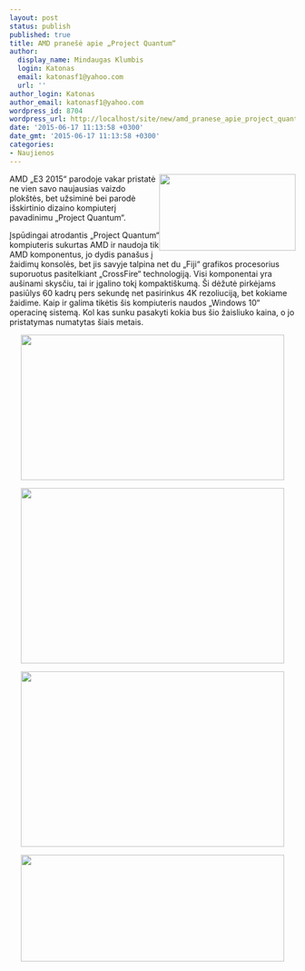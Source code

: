 ```yaml
---
layout: post
status: publish
published: true
title: AMD pranešė apie „Project Quantum“
author:
  display_name: Mindaugas Klumbis
  login: Katonas
  email: katonasf1@yahoo.com
  url: ''
author_login: Katonas
author_email: katonasf1@yahoo.com
wordpress_id: 8704
wordpress_url: http://localhost/site/new/amd_pranese_apie_project_quantum/
date: '2015-06-17 11:13:58 +0300'
date_gmt: '2015-06-17 11:13:58 +0300'
categories:
- Naujienos
---
```

<p>
	<a href="http://technews.lt/userfiles/AMD-Project-Quantum-ith-Dual-Fiji-GPU-635x357.png"><img alt="" src="http://technews.lt/userfiles/AMD-Project-Quantum-ith-Dual-Fiji-GPU-635x357.png" style="width: 240px; height: 135px; float: right;" /></a>AMD &bdquo;E3 2015&ldquo; parodoje vakar pristatė ne vien savo naujausias vaizdo plok&scaron;tės, bet užsiminė bei parodė i&scaron;skirtinio dizaino kompiuterį pavadinimu &bdquo;Project Quantum&ldquo;.</p>
<p>
	Įspūdingai atrodantis &bdquo;Project Quantum&ldquo; kompiuteris sukurtas AMD ir naudoja tik AMD komponentus, jo dydis pana&scaron;us į žaidimų konsolės, bet jis savyje talpina net du &bdquo;Fiji&ldquo; grafikos procesorius suporuotus pasitelkiant &bdquo;CrossFire&ldquo; technologiją. Visi komponentai yra au&scaron;inami skysčiu, tai ir įgalino tokį kompakti&scaron;kumą. &Scaron;i dėžutė pirkėjams pasiūlys 60 kadrų pers sekundę net pasirinkus 4K rezoliuciją, bet kokiame žaidime. Kaip ir galima tikėtis &scaron;is kompiuteris naudos &bdquo;Windows 10&ldquo; operacinę sistemą. Kol kas sunku pasakyti kokia bus &scaron;io žaisliuko kaina, o jo pristatymas numatytas &scaron;iais metais.</p>
<p style="text-align: center;">
	<a href="http://technews.lt/userfiles/AMD Project Quantum PSU.jpg"><img alt="" src="http://technews.lt/userfiles/AMD Project Quantum PSU.jpg" style="width: 464px; height: 256px;" /></a></p>
<p style="text-align: center;">
	<a href="http://technews.lt/userfiles/AMD-Project-Quantum-with-Dual-Fiji-635x423.jpg"><img alt="" src="http://technews.lt/userfiles/AMD-Project-Quantum-with-Dual-Fiji-635x423.jpg" style="width: 464px; height: 309px;" /></a></p>
<p style="text-align: center;">
	<a href="http://technews.lt/userfiles/AMD Project Quantum Rear IO.JPG"><img alt="" src="http://technews.lt/userfiles/AMD Project Quantum Rear IO.JPG" style="width: 464px; height: 309px;" /></a></p>
<p style="text-align: center;">
	<a href="http://technews.lt/userfiles/AMD Project Quantum Waterblocks.jpg"><img alt="" src="http://technews.lt/userfiles/AMD Project Quantum Waterblocks.jpg" style="width: 464px; height: 188px;" /></a></p>
